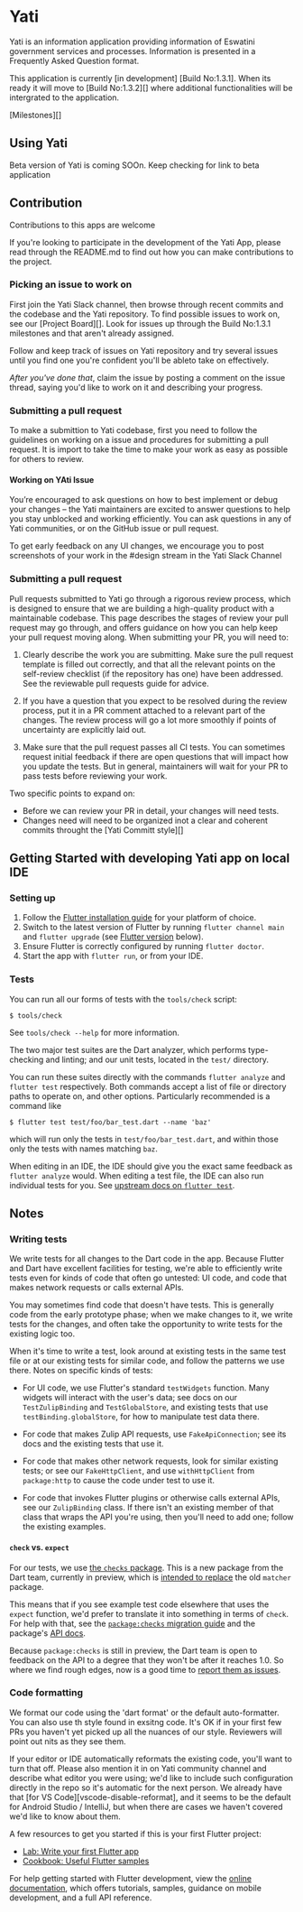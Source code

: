# Yati

Yati is an information application providing information of Eswatini government services and processes. Information is presented in a Frequently Asked Question format.

This application is currently [in development] [Build No:1.3.1]. When its ready it will move to [Build No:1.3.2][] where additional functionalities will be intergrated to the application.

[Milestones][]

## Using Yati
Beta version of Yati is coming SOOn. Keep checking for link to beta application

## Contribution
Contributions to this apps are welcome

If you're looking to participate in the development of the Yati App, please read through the README.md to find out how you can make contributions to the project.

### Picking an issue to work on
First join the Yati Slack channel, then browse through recent commits and the codebase and the Yati repository. 
To find possible issues to work on, see our [Project Board][]. Look for issues up through the Build No:1.3.1 milestones and that aren't already assigned.

Follow and keep track of issues on Yati repository and try several issues until you find one you're confident you'll be ableto take on effectively.

*After you've done that*, claim the issue by posting a comment
on the issue thread, saying you'd like to work on it
and describing your progress.

### Submitting a pull request

To make a submittion to Yati codebase, first you need to follow the guidelines on working on a issue and procedures for submitting a pull request. It is import to take the time to make your work as easy as possible for others to review.

#### Working on YAti Issue
You’re encouraged to ask questions on how to best implement or debug your changes – the Yati maintainers are excited to answer questions to help you stay unblocked and working efficiently. You can ask questions in any of Yati communities, or on the GitHub issue or pull request.

To get early feedback on any UI changes, we encourage you to post screenshots of your work in the #design stream in the Yati Slack Channel

### Submitting a pull request
Pull requests submitted to Yati go through a rigorous review process, which is designed to ensure that we are building a high-quality product with a maintainable codebase. This page describes the stages of review your pull request may go through, and offers guidance on how you can help keep your pull request moving along. When submitting your PR, you will need to:

1. Clearly describe the work you are submitting. Make sure the pull request template is filled out correctly, and that all the relevant points on the self-review checklist (if the repository has one) have been addressed. See the reviewable pull requests guide for advice.

2. If you have a question that you expect to be resolved during the review process, put it in a PR comment attached to a relevant part of the changes. The review process will go a lot more smoothly if points of uncertainty are explicitly laid out.

3. Make sure that the pull request passes all CI tests. You can sometimes request initial feedback if there are open questions that will impact how you update the tests. But in general, maintainers will wait for your PR to pass tests before reviewing your work.

Two specific points to expand on:
* Before we can review your PR in detail, your changes will need
   tests.
* Changes need will need to be organized inot a clear and coherent commits throught the [Yati Committ style][]

## Getting Started with developing Yati app on local IDE

### Setting up 
1. Follow the [Flutter installation guide](https://docs.flutter.dev/get-started/install)
   for your platform of choice.
2. Switch to the latest version of Flutter by running `flutter channel main`
   and `flutter upgrade` (see [Flutter version](#flutter-version) below).
3. Ensure Flutter is correctly configured by running `flutter doctor`.
4. Start the app with `flutter run`, or from your IDE.

### Tests

You can run all our forms of tests with the `tools/check` script:

```
$ tools/check
```

See `tools/check --help` for more information.

The two major test suites are the Dart analyzer, which performs
type-checking and linting; and our unit tests, located in the `test/`
directory.

You can run these suites directly with the commands `flutter analyze`
and `flutter test` respectively.  Both commands accept a list of file
or directory paths to operate on, and other options.  Particularly
recommended is a command like
```
$ flutter test test/foo/bar_test.dart --name 'baz'
```
which will run only the tests in `test/foo/bar_test.dart`,
and within those only the tests with names matching `baz`.

When editing in an IDE, the IDE should give you the exact same feedback
as `flutter analyze` would.  When editing a test file, the IDE can also
run individual tests for you.
See [upstream docs on `flutter test`][flutter-cookbook-unit-tests].

[flutter-cookbook-unit-tests]: https://docs.flutter.dev/cookbook/testing/unit/introduction


## Notes

### Writing tests

We write tests for all changes to the Dart code in the app.
Because Flutter and Dart have excellent facilities for testing,
we're able to efficiently write tests even for kinds of code
that often go untested: UI code, and code that makes network
requests or calls external APIs.

You may sometimes find code that doesn't have tests.
This is generally code from the early prototype phase;
when we make changes to it, we write tests for the changes,
and often take the opportunity to write tests for the
existing logic too.

When it's time to write a test, look around at existing tests in the
same test file or at our existing tests for similar code, and follow
the patterns we use there.  Notes on specific kinds of tests:

 * For UI code, we use Flutter's standard `testWidgets` function.
   Many widgets will interact with the user's data; see docs on
   our `TestZulipBinding` and `TestGlobalStore`, and existing
   tests that use `testBinding.globalStore`, for how to manipulate
   test data there.

 * For code that makes Zulip API requests, use `FakeApiConnection`;
   see its docs and the existing tests that use it.

 * For code that makes other network requests, look for similar
   existing tests; or see our `FakeHttpClient`, and use
   `withHttpClient` from `package:http` to cause the code under test
   to use it.

 * For code that invokes Flutter plugins or otherwise calls external
   APIs, see our `ZulipBinding` class.  If there isn't an existing
   member of that class that wraps the API you're using, then you'll
   need to add one; follow the existing examples.


#### `check` vs. `expect`

For our tests, we use [the `checks` package][package-checks].
This is a new package from the Dart team, currently in preview,
which is [intended to replace][package-checks-migration] the
old `matcher` package.

This means that if you see example test code elsewhere that
uses the `expect` function, we'd prefer to translate it into
something in terms of `check`.  For help with that,
see the [`package:checks` migration guide][package-checks-migration]
and the package's [API docs][package-checks-api].

Because `package:checks` is still in preview, the Dart team is
open to feedback on the API to a degree that they won't be
after it reaches 1.0.  So where we find rough edges, now is a
good time to [report them as issues][dart-test-tracker].

[package-checks]: https://pub.dev/packages/checks
[package-checks-api]: https://pub.dev/documentation/checks/latest/checks/checks-library.html
[package-checks-migration]: https://github.com/dart-lang/test/blob/master/pkgs/checks/doc/migrating_from_matcher.md
[dart-test-tracker]: https://github.com/dart-lang/test/issues


### Code formatting

We format our code using the 'dart format' or the default auto-formatter. You can also use th style found in exsitng code. 
It's OK if in your first few PRs you haven't yet picked up all the
nuances of our style.  Reviewers will point out nits as they see them.

If your editor or IDE automatically reformats the existing code,
you'll want to turn that off.  Please also mention it in on Yati community channel and describe what editor you were using;
we'd like to include such configuration directly in the repo
so it's automatic for the next person.  We already have that
[for VS Code][vscode-disable-reformat], and it seems to be the
default for Android Studio / IntelliJ, but when there are cases
we haven't covered we'd like to know about them.




A few resources to get you started if this is your first Flutter project:

- [Lab: Write your first Flutter app](https://docs.flutter.dev/get-started/codelab)
- [Cookbook: Useful Flutter samples](https://docs.flutter.dev/cookbook)

For help getting started with Flutter development, view the
[online documentation](https://docs.flutter.dev/), which offers tutorials,
samples, guidance on mobile development, and a full API reference.
